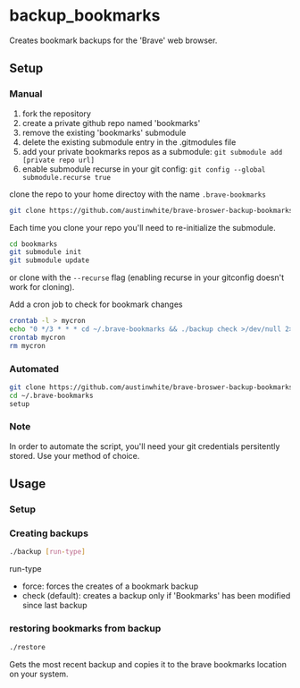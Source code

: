 # backup_bookmarks
Creates bookmark backups for the 'Brave' web browser.

## Setup
### Manual
1. fork the repository
2. create a private github repo named 'bookmarks'
3. remove the existing 'bookmarks' submodule
4. delete the existing submodule entry in the .gitmodules file
5. add your private bookmarks repos as a submodule: ```git submodule add [private repo url]```
6. enable submodule recurse in your git config: ```git config --global submodule.recurse true```

clone the repo to your home directoy with the name ```.brave-bookmarks```

```bash
git clone https://github.com/austinwhite/brave-broswer-backup-bookmarks-file ~/.brave-bookmarks
```

Each time you clone your repo you'll need to re-initialize the submodule.
```bash
cd bookmarks
git submodule init
git submodule update
```

or clone with the ```--recurse``` flag (enabling recurse in your gitconfig doesn't work for cloning).

Add a cron job to check for bookmark changes
```bash
crontab -l > mycron
echo "0 */3 * * * cd ~/.brave-bookmarks && ./backup check >/dev/null 2>&1" >> mycron
crontab mycron
rm mycron
```

### Automated
```bash
git clone https://github.com/austinwhite/brave-broswer-backup-bookmarks-file ~/.brave-bookmarks
cd ~/.brave-bookmarks
setup
``````

### Note
In order to automate the script, you'll need your git credentials persitently stored. Use your method of choice.<br/>

## Usage
### Setup


### Creating backups
```bash
./backup [run-type]
``````

run-type
* force: forces the creates of a bookmark backup 
* check (default): creates a backup only if 'Bookmarks' has been modified since last backup 

### restoring bookmarks from backup
```bash
./restore
```

Gets the most recent backup and copies it to the brave bookmarks location on your system.
